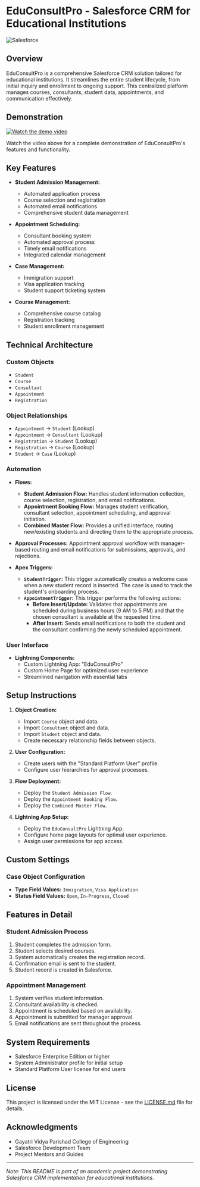 # EduConsultPro - Salesforce CRM for Educational Institutions

![Salesforce](https://img.shields.io/badge/Salesforce-00A1E0?style=for-the-badge&logo=Salesforce&logoColor=white)

## Overview

EduConsultPro is a comprehensive Salesforce CRM solution tailored for educational institutions. It streamlines the entire student lifecycle, from initial inquiry and enrollment to ongoing support. This centralized platform manages courses, consultants, student data, appointments, and communication effectively.


## Demonstration

[![Watch the demo video](https://img.youtube.com/vi/D0cTkxa8IMQ/0.jpg)](https://youtu.be/D0cTkxa8IMQ)

Watch the video above for a complete demonstration of EduConsultPro's features and functionality.
## Key Features

* **Student Admission Management:**
    * Automated application process
    * Course selection and registration
    * Automated email notifications
    * Comprehensive student data management

* **Appointment Scheduling:**
    * Consultant booking system
    * Automated approval process
    * Timely email notifications
    * Integrated calendar management

* **Case Management:**
    * Immigration support
    * Visa application tracking
    * Student support ticketing system

* **Course Management:**
    * Comprehensive course catalog
    * Registration tracking
    * Student enrollment management


## Technical Architecture

### Custom Objects

* `Student`
* `Course`
* `Consultant`
* `Appointment`
* `Registration`

### Object Relationships

* `Appointment` → `Student` (Lookup)
* `Appointment` → `Consultant` (Lookup)
* `Registration` → `Student` (Lookup)
* `Registration` → `Course` (Lookup)
* `Student` → `Case` (Lookup)


### Automation

* **Flows:**
    * **Student Admission Flow:**  Handles student information collection, course selection, registration, and email notifications.
    * **Appointment Booking Flow:** Manages student verification, consultant selection, appointment scheduling, and approval initiation.
    * **Combined Master Flow:**  Provides a unified interface, routing new/existing students and directing them to the appropriate process.

* **Approval Processes:**  Appointment approval workflow with manager-based routing and email notifications for submissions, approvals, and rejections.


* **Apex Triggers:**
    * **`StudentTrigger`:**  This trigger automatically creates a welcome case when a new student record is inserted.  The case is used to track the student's onboarding process.
    * **`AppointmentTrigger`:** This trigger performs the following actions:
        * **Before Insert/Update:** Validates that appointments are scheduled during business hours (9 AM to 5 PM) and that the chosen consultant is available at the requested time.
        * **After Insert:** Sends email notifications to both the student and the consultant confirming the newly scheduled appointment.
### User Interface

* **Lightning Components:**
    * Custom Lightning App: "EduConsultPro"
    * Custom Home Page for optimized user experience
    * Streamlined navigation with essential tabs


## Setup Instructions

1. **Object Creation:**
    * Import `Course` object and data.
    * Import `Consultant` object and data.
    * Import `Student` object and data.
    * Create necessary relationship fields between objects.

2. **User Configuration:**
    * Create users with the "Standard Platform User" profile.
    * Configure user hierarchies for approval processes.

3. **Flow Deployment:**
    * Deploy the `Student Admission Flow`.
    * Deploy the `Appointment Booking Flow`.
    * Deploy the `Combined Master Flow`.

4. **Lightning App Setup:**
    * Deploy the `EduConsultPro` Lightning App.
    * Configure home page layouts for optimal user experience.
    * Assign user permissions for app access.


## Custom Settings

### Case Object Configuration

* **Type Field Values:**  `Immigration`, `Visa Application`
* **Status Field Values:** `Open`, `In-Progress`, `Closed`



## Features in Detail

### Student Admission Process

1. Student completes the admission form.
2. Student selects desired courses.
3. System automatically creates the registration record.
4. Confirmation email is sent to the student.
5. Student record is created in Salesforce.

### Appointment Management

1. System verifies student information.
2. Consultant availability is checked.
3. Appointment is scheduled based on availability.
4. Appointment is submitted for manager approval.
5. Email notifications are sent throughout the process.


## System Requirements

* Salesforce Enterprise Edition or higher
* System Administrator profile for initial setup
* Standard Platform User license for end users


## License

This project is licensed under the MIT License - see the [LICENSE.md](LICENSE.md) file for details.

## Acknowledgments

* Gayatri Vidya Parishad College of Engineering
* Salesforce Development Team
* Project Mentors and Guides


---

*Note: This README is part of an academic project demonstrating Salesforce CRM implementation for educational institutions.*

